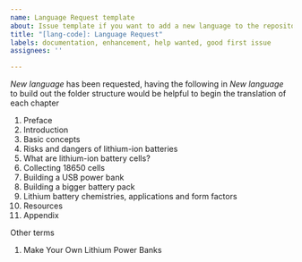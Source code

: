 ```yaml
---
name: Language Request template
about: Issue template if you want to add a new language to the repository.
title: "[lang-code]: Language Request"
labels: documentation, enhancement, help wanted, good first issue
assignees: ''

---
```


*New language* has been requested, having the following in *New language* to build out the folder structure would be helpful to begin the translation of each chapter

1. Preface
2. Introduction
3. Basic concepts
4. Risks and dangers of lithium-ion batteries
5. What are lithium-ion battery cells?
6. Collecting 18650 cells
7. Building a USB power bank
8. Building a bigger battery pack
9. Lithium battery chemistries, applications and form factors
10. Resources
11. Appendix

Other terms
1. Make Your Own Lithium Power Banks
